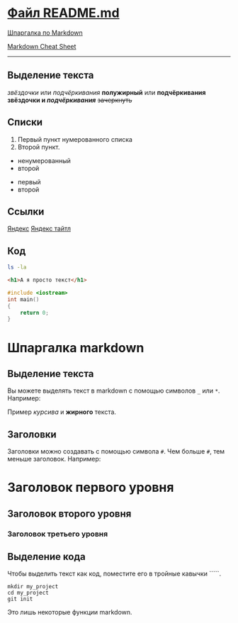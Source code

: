 # [Файл README.md](https://practicum.yandex.ru/trainer/git-basics/lesson/c6b9607c-e8bc-4446-89f9-c74522c3492f/)  


[Шпаргалка по Markdown](https://gist.github.com/fomvasss/8dd8cd7f88c67a4e3727f9d39224a84c)  


[Markdown Cheat Sheet](https://www.markdownguide.org/cheat-sheet/)

----

## Выделение текста
*звёздочки* или _подчёркивания_
**полужирный** или __подчёркивания__
**звёздочки и _подчёркивания_**
~~зачеркнуть~~


## Списки
1. Первый пункт нумерованного списка
2. Второй пункт.

* ненумерованный
* второй
- первый
- второй


## Ссылки
[Яндекс](https:://www.yandex.ru)
[Яндекс тайтл](https://www.yandex.ru "Я Yandex")


## Код
``` bash
ls -la
```
```html
<h1>А я просто текст</h1>
```

```C++
#include <iostream>
int main()
{    
    return 0;
}
```


# Шпаргалка markdown

## Выделение текста

Вы можете выделять текст в markdown с помощью символов `_` или `*`. Например:

Пример _курсива_ и **жирного** текста.

## Заголовки

Заголовки можно создавать с помощью символа `#`. Чем больше `#`, тем меньше заголовок. Например:

# Заголовок первого уровня
## Заголовок второго уровня
### Заголовок третьего уровня

## Выделение кода

Чтобы выделить текст как код, поместите его в тройные кавычки `````. 

```
mkdir my_project
cd my_project
git init
```
Это лишь некоторые функции markdown. 
